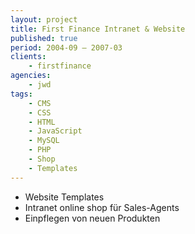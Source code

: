 ```yaml
---
layout: project
title: First Finance Intranet & Website
published: true
period: 2004-09 – 2007-03
clients:
    - firstfinance
agencies:
    - jwd
tags:
    - CMS
    - CSS
    - HTML
    - JavaScript
    - MySQL
    - PHP
    - Shop
    - Templates
---
```

- Website Templates
- Intranet online shop für Sales-Agents
- Einpflegen von neuen Produkten
